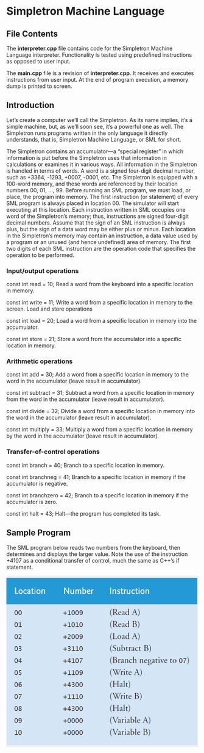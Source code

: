 # Simpletron Machine Language

## File Contents

The **interpreter.cpp** file contains code for the Simpletron Machine Language interpreter. Functionality is tested using predefined instructions as opposed to user input.  

The **main.cpp** file is a revision of **interpreter.cpp**. It receives and executes instructions from user input. At the end of program execution, a memory dump is printed to screen.

## Introduction

Let’s create a computer we’ll call the Simpletron. As its
name implies, it’s a simple machine, but, as we’ll soon see, it’s a powerful one as well. The Simpletron
runs programs written in the only language it directly understands, that is, Simpletron Machine
Language, or SML for short.

 The Simpletron contains an accumulator—a “special register” in which information is put
before the Simpletron uses that information in calculations or examines it in various ways. All
information in the Simpletron is handled in terms of words. A word is a signed four-digit decimal
number, such as +3364, -1293, +0007, -0001, etc. The Simpletron is equipped with a 100-word
memory, and these words are referenced by their location numbers 00, 01, …, 99.
Before running an SML program, we must load, or place, the program into memory. The first
instruction (or statement) of every SML program is always placed in location 00. The simulator
will start executing at this location.
Each instruction written in SML occupies one word of the Simpletron’s memory; thus,
instructions are signed four-digit decimal numbers. Assume that the sign of an SML instruction is
always plus, but the sign of a data word may be either plus or minus. Each location in the Simpletron’s
memory may contain an instruction, a data value used by a program or an unused (and
hence undefined) area of memory. The first two digits of each SML instruction are the operation
code that specifies the operation to be performed.

### Input/output operations

const int read = 10; Read a word from the keyboard into a specific location in
memory.

const int write = 11; Write a word from a specific location in memory to the screen.
Load and store operations

const int load = 20; Load a word from a specific location in memory into the
accumulator.

const int store = 21; Store a word from the accumulator into a specific location in
memory.

### Arithmetic operations
const int add = 30; Add a word from a specific location in memory to the word
in the accumulator (leave result in accumulator).

const int subtract = 31; Subtract a word from a specific location in memory from the
word in the accumulator (leave result in accumulator).

const int divide = 32; Divide a word from a specific location in memory into the
word in the accumulator (leave result in accumulator).

const int multiply = 33; Multiply a word from a specific location in memory by the
word in the accumulator (leave result in accumulator).

### Transfer-of-control operations

const int branch = 40; Branch to a specific location in memory.

const int branchneg = 41; Branch to a specific location in memory if the accumulator is
negative.

const int branchzero = 42; Branch to a specific location in memory if the accumulator is
zero.

const int halt = 43; Halt—the program has completed its task.

## Sample Program

The SML program below reads two numbers from the keyboard, then determines and
displays the larger value. Note the use of the instruction +4107 as a conditional transfer of control,
much the same as C++’s if statement.

![Sample Program 1](sample_1.png)
